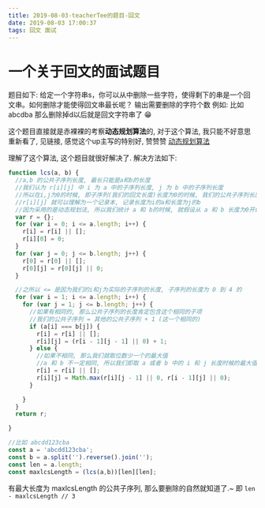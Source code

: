 ```yaml
---
title: 2019-08-03-teacherTee的题目-回文
date: 2019-08-03 17:00:37
tags: 回文 面试
---
```


# 一个关于回文的面试题目

题目如下:
给定一个字符串s，你可以从中删除一些字符，使得剩下的串是一个回文串。如何删除才能使得回文串最长呢？
输出需要删除的字符个数
例如: 比如 abcdba 那么删除掉d以后就是回文字符串了 😁

这个题目直接就是赤裸裸的考察**动态规划算法**的, 对于这个算法, 我只能不好意思重新看了,
见链接, 感觉这个up主写的特别好, 赞赞赞
[动态规划算法](https://blog.csdn.net/hrn1216/article/details/51534607)

理解了这个算法, 这个题目就很好解决了. 解决方法如下:

```js
function lcs(a, b) {
  //a,b 的公共子序列长度, 最长只能是a和b的长度
  //我们认为 r[i][j] 中 i 为 a 中的子序列长度, j 为 b 中的子序列长度
  //所以在i,j为0的时候, 即子序列(我们的回文长度)长度为0的时候, 我们的公共子序列长度肯定也为 0
  //r[i][j] 就可以理解为一个记录本, 记录长度为i的a和长度为j的b
  //因为采用的是动态规划法, 所以我们统计 a 和 b的时候, 就假设从 a 和 b 长度为0开始计算, 所以才有上边的说法
  var r = {};
  for (var i = 0; i <= a.length; i++) {
    r[i] = r[i] || [];
    r[i][0] = 0;
  }
  for (var j = 0; j <= b.length; j++) {
    r[0] = r[0] || [];
    r[0][j] = r[0][j] || 0;
  }

  //之所以 <= 是因为我们的i和j为实际的子序列的长度, 子序列的长度为 0 到 4 的
  for (var i = 1; i <= a.length; i++) {
    for (var j = 1; j <= b.length; j++) {
      //如果有相同的, 那么公共子序列的长度肯定包含这个相同的子项
      //我们的公共子序列 = 其他的公共子序列 + 1 (这一个相同的)
      if (a[i] === b[j]) {
        r[i] = r[i] || [];
        r[i][j] = (r[i - 1][j - 1] || 0) + 1;
      } else {
        //如果不相同, 那么我们就取位数少一个的最大值
        //a 和 b 不一定相同, 所以我们即取 a 或者 b 中的 i 和 j 长度时候的最大值
        r[i] = r[i] || [];
        r[i][j] = Math.max(r[i][j - 1] || 0, r[i - 1][j] || 0);
      }

    }
  }
  return r;

}

//比如 abcdd123cba
const a = 'abcdd123cba';
const b = a.split('').reverse().join('');
const len = a.length;
const maxlcsLength = (lcs(a,b))[len][len];
```

有最大长度为 maxlcsLength 的公共子序列, 那么要删除的自然就知道了.~
即
``` len - maxlcsLength // 3 ```
